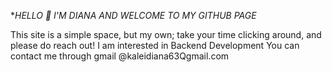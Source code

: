 **HELLO 👋 I'M DIANA AND WELCOME TO MY GITHUB PAGE*

This site is a simple space, but my own; take your time clicking around, and please do reach out!
I am interested in Backend Development
You can contact me through gmail @kaleidiana63Qgmail.com
